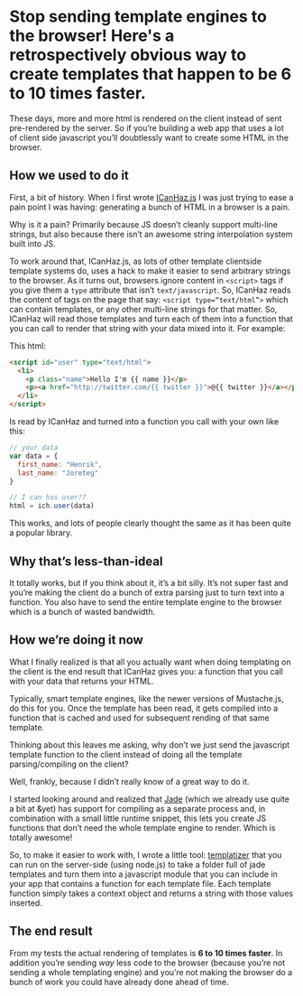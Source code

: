# Stop sending template engines to the browser! Here's a retrospectively obvious way to create templates that happen to be 6 to 10 times faster.

These days, more and more html is rendered on the client instead of sent pre-rendered by the server. So if you’re building a web app that uses a lot of client side javascript you’ll doubtlessly want to create some HTML in the browser.

## How we used to do it
First, a bit of history. When I first wrote [ICanHaz.js](http://icanhazjs.com) I was just trying to ease a pain point I was having: generating a bunch of HTML in a browser is a pain.

Why is it a pain? Primarily because JS doesn’t cleanly support multi-line strings, but also because there isn’t an awesome string interpolation system built into JS.

To work around that, ICanHaz.js, as lots of other template clientside template systems do, uses a hack to make it easier to send arbitrary strings to the browser. As it turns out, browsers ignore content in `<script>` tags if you give them a `type` attribute that isn’t `text/javascript`. So, ICanHaz reads the content of tags on the page that say: `<script type=“text/html”>` which can contain templates, or any other multi-line strings for that matter. So, ICanHaz will read those templates and turn each of them into a function that you can call to render that string with your data mixed into it. For example:

This html:

```html
<script id="user" type="text/html">
  <li>
    <p class="name">Hello I'm {{ name }}</p>
    <p><a href="http://twitter.com/{{ twitter }}">@{{ twitter }}</a></p>
  </li>
</script>
```

Is read by ICanHaz and turned into a function you call with your own like this:

```js
// your data
var data = {
  first_name: "Henrik",
  last_name: "Joreteg"
}

// I can has user??
html = ich.user(data)
```

This works, and lots of people clearly thought the same as it has been quite a popular library.

## Why that’s less-than-ideal
It totally works, but if you think about it, it’s a bit silly. It’s not super fast and you’re making the client do a bunch of extra parsing just to turn text into a function. You also have to send the entire template engine to the browser which is a bunch of wasted bandwidth.

## How we’re doing it now
What I finally realized is that all you actually want when doing templating on the client is the end result that ICanHaz gives you: a function that you call with your data that returns your HTML.

Typically, smart template engines, like the newer versions of Mustache.js, do this for you. Once the template has been read, it gets compiled into a function that is cached and used for subsequent rending of that same template.

Thinking about this leaves me asking, why don’t we just send the javascript template function to the client instead of doing all the template parsing/compiling on the client?

Well, frankly, because I didn’t really know of a great way to do it. 

I started looking around and realized that [Jade](http://jade-lang.com) (which we already use quite a bit at &yet) has support for compiling as a separate process and, in combination with a small little runtime snippet, this lets you create JS functions that don’t need the whole template engine to render. Which is totally awesome!

So, to make it easier to work with, I wrote a little tool: [templatizer](http://github.com/henrikjoreteg/templatizer) that you can run on the server-side (using node.js) to take a folder full of jade templates and turn them into a javascript module that you can include in your app that contains a function for each template file. Each template function simply takes a context object and returns a string with those values inserted.

## The end result
From my tests the actual rendering of templates is **6 to 10 times faster**. In addition you’re sending *way* less code to the browser (because you’re not sending a whole templating engine) and you’re not making the browser do a bunch of work you could have already done ahead of time.
